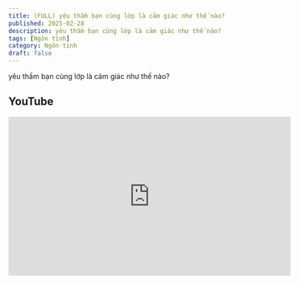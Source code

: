 ```yaml
---
title: (FULL) yêu thầm bạn cùng lớp là cảm giác như thế nào?
published: 2025-02-28
description: yêu thầm bạn cùng lớp là cảm giác như thế nào?
tags: [Ngôn tình]
category: Ngôn tình
draft: false
---
```


yêu thầm bạn cùng lớp là cảm giác như thế nào?

## YouTube

<iframe width="560" height="315" src="https://www.youtube.com/embed/2vDQ9U24rCQ?si=fbkn8SQQHmCPFrPr" title="YouTube video player" frameborder="0" allow="accelerometer; autoplay; clipboard-write; encrypted-media; gyroscope; picture-in-picture; web-share" referrerpolicy="strict-origin-when-cross-origin" allowfullscreen></iframe>


